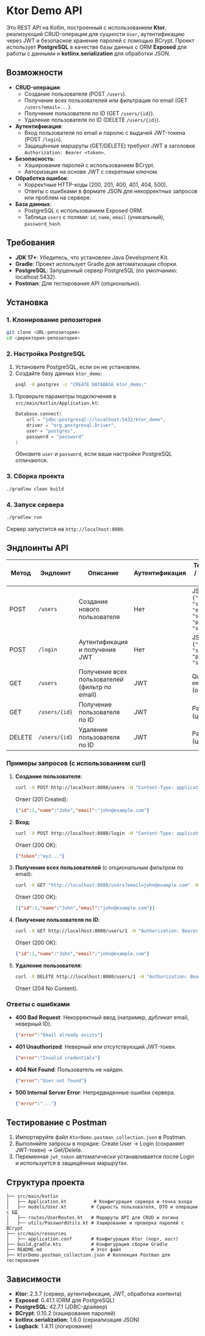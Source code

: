 # Ktor Demo API

Это REST API на Kotlin, построенный с использованием **Ktor**, реализующий CRUD-операции для сущности `User`, аутентификацию через JWT и безопасное хранение паролей с помощью BCrypt. Проект использует **PostgreSQL** в качестве базы данных с ORM **Exposed** для работы с данными и **kotlinx.serialization** для обработки JSON.

## Возможности

- **CRUD-операции**:
  - Создание пользователя (POST `/users`).
  - Получение всех пользователей или фильтрация по email (GET `/users?email=...`).
  - Получение пользователя по ID (GET `/users/{id}`).
  - Удаление пользователя по ID (DELETE `/users/{id}`).
- **Аутентификация**:
  - Вход пользователя по email и паролю с выдачей JWT-токена (POST `/login`).
  - Защищённые маршруты (GET/DELETE) требуют JWT в заголовке `Authorization: Bearer <token>`.
- **Безопасность**:
  - Хэширование паролей с использованием BCrypt.
  - Авторизация на основе JWT с секретным ключом.
- **Обработка ошибок**:
  - Корректные HTTP-коды (200, 201, 400, 401, 404, 500).
  - Ответы с ошибками в формате JSON для некорректных запросов или проблем на сервере.
- **База данных**:
  - PostgreSQL с использованием Exposed ORM.
  - Таблица `users` с полями: `id`, `name`, `email` (уникальный), `password_hash`.

## Требования

- **JDK 17+**: Убедитесь, что установлен Java Development Kit.
- **Gradle**: Проект использует Gradle для автоматизации сборки.
- **PostgreSQL**: Запущенный сервер PostgreSQL (по умолчанию: localhost:5432).
- **Postman**: Для тестирования API (опционально).

## Установка

### 1. Клонирование репозитория
```bash
git clone <URL-репозитория>
cd <директория-репозитория>
```

### 2. Настройка PostgreSQL
1. Установите PostgreSQL, если он не установлен.
2. Создайте базу данных `ktor_demo`:
   ```bash
   psql -U postgres -c "CREATE DATABASE ktor_demo;"
   ```
3. Проверьте параметры подключения в `src/main/kotlin/Application.kt`:
   ```kotlin
   Database.connect(
       url = "jdbc:postgresql://localhost:5432/ktor_demo",
       driver = "org.postgresql.Driver",
       user = "postgres",
       password = "password"
   )
   ```
   Обновите `user` и `password`, если ваши настройки PostgreSQL отличаются.

### 3. Сборка проекта
```bash
./gradlew clean build
```

### 4. Запуск сервера
```bash
./gradlew run
```
Сервер запустится на `http://localhost:8080`.

## Эндпоинты API

| Метод  | Эндпоинт               | Описание                             | Аутентификация | Тело запроса / Параметры запроса                    |
|--------|------------------------|--------------------------------------|----------------|----------------------------------------------------|
| POST   | `/users`              | Создание нового пользователя          | Нет            | JSON: `{"name": "string", "email": "string", "password": "string"}` |
| POST   | `/login`              | Аутентификация и получение JWT       | Нет            | JSON: `{"email": "string", "password": "string"}`   |
| GET    | `/users`              | Получение всех пользователей (фильтр по email) | JWT | Query: `email=string` (опционально)                 |
| GET    | `/users/{id}`         | Получение пользователя по ID          | JWT            | Path: `id` (целое число)                           |
| DELETE | `/users/{id}`         | Удаление пользователя по ID           | JWT            | Path: `id` (целое число)                           |

### Примеры запросов (с использованием curl)

1. **Создание пользователя**:
   ```bash
   curl -X POST http://localhost:8080/users -H "Content-Type: application/json" -d '{"name":"John","email":"john@example.com","password":"secret"}'
   ```
   Ответ (201 Created):
   ```json
   {"id":1,"name":"John","email":"john@example.com"}
   ```

2. **Вход**:
   ```bash
   curl -X POST http://localhost:8080/login -H "Content-Type: application/json" -d '{"email":"john@example.com","password":"secret"}'
   ```
   Ответ (200 OK):
   ```json
   {"token":"eyJ..."}
   ```

3. **Получение всех пользователей** (с опциональным фильтром по email):
   ```bash
   curl -X GET "http://localhost:8080/users?email=john@example.com" -H "Authorization: Bearer <token>"
   ```
   Ответ (200 OK):
   ```json
   [{"id":1,"name":"John","email":"john@example.com"}]
   ```

4. **Получение пользователя по ID**:
   ```bash
   curl -X GET http://localhost:8080/users/1 -H "Authorization: Bearer <token>"
   ```
   Ответ (200 OK):
   ```json
   {"id":1,"name":"John","email":"john@example.com"}
   ```

5. **Удаление пользователя**:
   ```bash
   curl -X DELETE http://localhost:8080/users/1 -H "Authorization: Bearer <token>"
   ```
   Ответ (204 No Content).

### Ответы с ошибками
- **400 Bad Request**: Некорректный ввод (например, дубликат email, неверный ID).
  ```json
  {"error":"Email already exists"}
  ```
- **401 Unauthorized**: Неверный или отсутствующий JWT-токен.
  ```json
  {"error":"Invalid credentials"}
  ```
- **404 Not Found**: Пользователь не найден.
  ```json
  {"error":"User not found"}
  ```
- **500 Internal Server Error**: Непредвиденные ошибки сервера.
  ```json
  {"error":"..."}
  ```

## Тестирование с Postman
1. Импортируйте файл `KtorDemo.postman_collection.json` в Postman.
2. Выполняйте запросы в порядке: Create User → Login (сохраняет JWT-токен) → Get/Delete.
3. Переменная `jwt_token` автоматически устанавливается после Login и используется в защищённых маршрутах.

## Структура проекта
```
├── src/main/kotlin
│   ├── Application.kt          # Конфигурация сервера и точка входа
│   ├── models/User.kt         # Сущность пользователя, DTO и операции с БД
│   ├── routes/UserRoutes.kt   # Маршруты API для CRUD и логина
│   ├── utils/PasswordUtils.kt # Хэширование и проверка паролей с BCrypt
├── src/main/resources
│   ├── application.conf       # Конфигурация Ktor (порт, хост)
├── build.gradle.kts           # Конфигурация сборки Gradle
├── README.md                  # Этот файл
├── KtorDemo.postman_collection.json # Коллекция Postman для тестирования
```

## Зависимости
- **Ktor**: 2.3.7 (сервер, аутентификация, JWT, обработка контента)
- **Exposed**: 0.41.1 (ORM для PostgreSQL)
- **PostgreSQL**: 42.7.1 (JDBC-драйвер)
- **BCrypt**: 0.10.2 (хэширование паролей)
- **kotlinx.serialization**: 1.6.0 (сериализация JSON)
- **Logback**: 1.4.11 (логирование)
